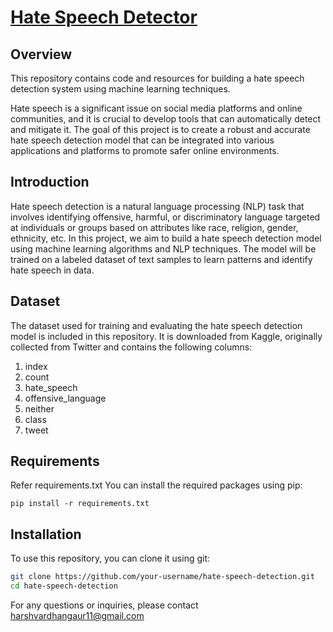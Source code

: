 # [Hate Speech Detector](https://hatespeechdetector.streamlit.app/)
## Overview
This repository contains code and resources for building a hate speech detection system using machine learning techniques.

Hate speech is a significant issue on social media platforms and online communities, and it is crucial to develop tools that can automatically detect and mitigate it. The goal of this project is to create a robust and accurate hate speech detection model that can be integrated into various applications and platforms to promote safer online environments.

## Introduction

Hate speech detection is a natural language processing (NLP) task that involves identifying offensive, harmful, or discriminatory language targeted at individuals or groups based on attributes like race, religion, gender, ethnicity, etc. In this project, we aim to build a hate speech detection model using machine learning algorithms and NLP techniques. The model will be trained on a labeled dataset of text samples to learn patterns and identify hate speech in data.

## Dataset

The dataset used for training and evaluating the hate speech detection model is included in this repository. It is downloaded from Kaggle, originally collected from Twitter and contains the following columns:

1. index
2. count
3. hate_speech
4. offensive_language
5. neither 
6. class
7. tweet 

## Requirements

Refer requirements.txt
You can install the required packages using pip:
```
pip install -r requirements.txt
```

## Installation

To use this repository, you can clone it using git:
```bash
git clone https://github.com/your-username/hate-speech-detection.git
cd hate-speech-detection
```

For any questions or inquiries, please contact harshvardhangaur11@gmail.com
